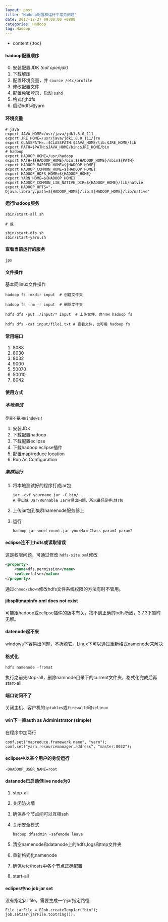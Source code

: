 ```yaml
---
layout: post
title: "Hadoop配置和运行中常见问题"
date: 2017-12-27 09:00:00 +0800 
categories: Hadoop
tag: Hadoop
---
```

* content
{:toc}

#### hadoop配置顺序

0. 安装配置JDK  *(not openjdk)*
1. 下载解压
2. 配置环境变量，并 ```source /etc/profile```
3. 修改配置文件
4. 配置免密登录，启动 ```sshd```
4. 格式化hdfs
5. 启动hdfs和yarn


#### 环境变量

```shell
# java
export JAVA_HOME=/usr/java/jdk1.8.0_111
export JRE_HOME=/usr/java/jdk1.8.0_111/jre
export CLASSPATH=.:$CLASSPATH:$JAVA_HOME/lib:$JRE_HOME/lib
export PATH=$PATH:$JAVA_HOME/bin:$JRE_HOME/bin
# hadoop
export HADOOP_HOME=/usr/hadoop  
export PATH=${HADOOP_HOME}/bin:${HADOOP_HOME}/sbin${PATH}  
export HADOOP_MAPRED_HOME=${HADOOP_HOME}  
export HADOOP_COMMON_HOME=${HADOOP_HOME}  
export HADOOP_HDFS_HOME=${HADOOP_HOME}  
export YARN_HOME=${HADOOP_HOME}  
export HADOOP_COMMON_LIB_NATIVE_DIR=${HADOOP_HOME}/lib/natvie    
export HADOOP_OPTS="-Djava.library.path=${HADOOP_HOME}/lib:${HADOOP_HOME}/lib/native" 

```

<!-- more -->

#### 运行hadoop服务

```shell
sbin/start-all.sh

# 或

sbin/start-dfs.sh
sbin/start-yarn.sh
```

#### 查看当前运行的服务

```shell
jps
```

#### 文件操作
基本同linux文件操作

```shell
hadoop fs -mkdir input  # 创建文件夹

hadoop fs -rm -r input  # 删除文件夹

hdfs dfs -put ./input/* input  # 上传文件，也可用 hadoop fs

hdfs dfs -cat input/file1.txt # 查看文件，也可用 hadoop fs
```

#### 常用端口

1. 8088
2. 8030
3. 8032
4. 9000
5. 50070
6. 50010
7. 8042

#### 使用方式

##### 本地测试

```
尽量不要用Windows！
```

1. 安装JDK
2. 下载配置hadoop
3. 下载配置eclipse
4. 下载hadoop eclipse插件
5. 配置map/reduce location
6. Run As Configuration

##### 集群运行

1. 将本地测试好的程序打成jar包

    ```shell
    jar -cvf yourname.jar -C bin/ . 
    # 导出成 Jar/Runnable Jar容易出问题，所以最好是手动打包
    ```

2. 上传jar包到集群namenode服务器上

3. 运行 

    ```shell
    hadoop jar word_count.jar yourMainClass param1 param2
    ```

#### eclipse连不上hdfs或读取错误

这是权限问题，可通过修改 ```hdfs-site.xml```修改

```xml
<property>
    <name>dfs.permission</name>
    <value>false</value>
</property>
```

通过```chmod/chown```修改hdfs文件系统权限的方法有时不管用。


#### jibsplitmapinfo.xml does not exist


可能跟hadoop或eclipse插件的版本有关，找不到正确的hdfs所致，2.7.3下暂时无解。


#### datenode起不来
windows下容易出问题，不折腾它。Linux下可以通过重新格式namenode来解决

#### 格式化

```shell
hdfs namenode -fromat
```

执行之前先stop-all，删除namnode目录下的current文件夹，格式化完成后再start-all


#### 端口访问不了

关闭主机、客户机的```iptables```或```firewalld```和```selinux```


#### win下一直auth as Administrator (simple)

在程序中加两行
```shell
conf.set("mapreduce.framework.name", "yarn");
conf.set("yarn.resourcemanager.address", "master:8032");
```

#### eclipse中以某个用户的身份运行
```shell
-DHADOOP_USER_NAME=root
```

#### datanode已启动但live node为0

1. stop-all

2. 关闭防火墙

3. 确保各个节点间可以互相ssh

4. 关闭安全模式
    ```shell
    hadoop dfsadmin -safemode leave
    ```

5. 清空namenode和datanode上的hdfs,logs和tmp文件夹

6. 重新格式化namenode

7. 确保/etc/hosts中各个节点正确配置

8. start-all

#### eclipes中no job jar set
没有指定jar file，需要生成一个jar指定路径
```shell
File jarFile = EJob.createTempJar("bin");
job.setJar(jarFile.toString());
```

